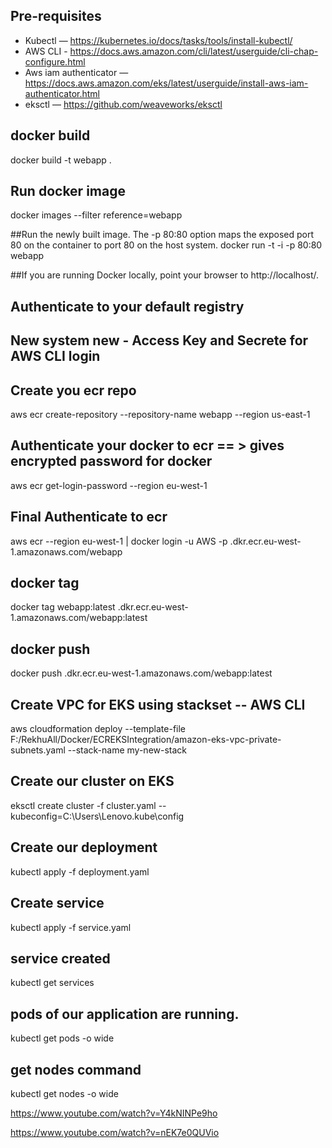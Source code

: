 ## Pre-requisites
- Kubectl —  https://kubernetes.io/docs/tasks/tools/install-kubectl/
- AWS CLI -  https://docs.aws.amazon.com/cli/latest/userguide/cli-chap-configure.html
- Aws iam authenticator — https://docs.aws.amazon.com/eks/latest/userguide/install-aws-iam-authenticator.html
- eksctl — https://github.com/weaveworks/eksctl

## docker build
docker build -t webapp .

## Run docker image
docker images --filter reference=webapp

##Run the newly built image. The -p 80:80 option maps the exposed port 80 on the container to port 80 on the host system.
docker run -t -i -p 80:80 webapp

##If you are running Docker locally, point your browser to http://localhost/.


## Authenticate to your default registry
## New system new - Access Key and Secrete for AWS CLI login

## Create you ecr repo
aws ecr create-repository --repository-name webapp --region us-east-1
	
## Authenticate your docker to ecr == > gives encrypted password for docker
aws ecr get-login-password --region eu-west-1

## Final Authenticate to ecr
aws ecr --region eu-west-1 | docker login -u AWS -p <Above encrytped password> <ACCOUNTID>.dkr.ecr.eu-west-1.amazonaws.com/webapp

## docker tag
docker tag webapp:latest <ACCOUNTID>.dkr.ecr.eu-west-1.amazonaws.com/webapp:latest

## docker push
docker push <ACCOUNTID>.dkr.ecr.eu-west-1.amazonaws.com/webapp:latest

## Create VPC for EKS using stackset -- AWS CLI
aws cloudformation deploy --template-file F:/RekhuAll/Docker/ECREKSIntegration/amazon-eks-vpc-private-subnets.yaml --stack-name my-new-stack

## Create our cluster on EKS
eksctl create cluster -f cluster.yaml --kubeconfig=C:\Users\Lenovo\.kube\config

## Create our deployment
kubectl apply -f deployment.yaml

## Create service
kubectl apply -f service.yaml

## service created
kubectl get services

##  pods of our application are running.
kubectl get pods -o wide

## get nodes command
kubectl get nodes -o wide

https://www.youtube.com/watch?v=Y4kNINPe9ho

https://www.youtube.com/watch?v=nEK7e0QUVio